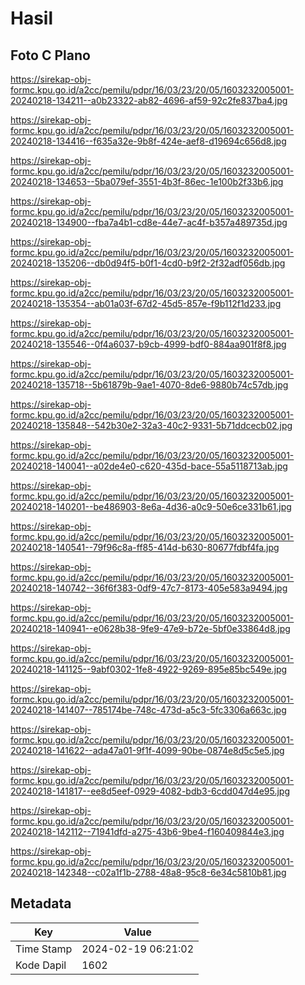 # Hasil

## Foto C Plano

https://sirekap-obj-formc.kpu.go.id/a2cc/pemilu/pdpr/16/03/23/20/05/1603232005001-20240218-134211--a0b23322-ab82-4696-af59-92c2fe837ba4.jpg

https://sirekap-obj-formc.kpu.go.id/a2cc/pemilu/pdpr/16/03/23/20/05/1603232005001-20240218-134416--f635a32e-9b8f-424e-aef8-d19694c656d8.jpg

https://sirekap-obj-formc.kpu.go.id/a2cc/pemilu/pdpr/16/03/23/20/05/1603232005001-20240218-134653--5ba079ef-3551-4b3f-86ec-1e100b2f33b6.jpg

https://sirekap-obj-formc.kpu.go.id/a2cc/pemilu/pdpr/16/03/23/20/05/1603232005001-20240218-134900--fba7a4b1-cd8e-44e7-ac4f-b357a489735d.jpg

https://sirekap-obj-formc.kpu.go.id/a2cc/pemilu/pdpr/16/03/23/20/05/1603232005001-20240218-135206--db0d94f5-b0f1-4cd0-b9f2-2f32adf056db.jpg

https://sirekap-obj-formc.kpu.go.id/a2cc/pemilu/pdpr/16/03/23/20/05/1603232005001-20240218-135354--ab01a03f-67d2-45d5-857e-f9b112f1d233.jpg

https://sirekap-obj-formc.kpu.go.id/a2cc/pemilu/pdpr/16/03/23/20/05/1603232005001-20240218-135546--0f4a6037-b9cb-4999-bdf0-884aa901f8f8.jpg

https://sirekap-obj-formc.kpu.go.id/a2cc/pemilu/pdpr/16/03/23/20/05/1603232005001-20240218-135718--5b61879b-9ae1-4070-8de6-9880b74c57db.jpg

https://sirekap-obj-formc.kpu.go.id/a2cc/pemilu/pdpr/16/03/23/20/05/1603232005001-20240218-135848--542b30e2-32a3-40c2-9331-5b71ddcecb02.jpg

https://sirekap-obj-formc.kpu.go.id/a2cc/pemilu/pdpr/16/03/23/20/05/1603232005001-20240218-140041--a02de4e0-c620-435d-bace-55a5118713ab.jpg

https://sirekap-obj-formc.kpu.go.id/a2cc/pemilu/pdpr/16/03/23/20/05/1603232005001-20240218-140201--be486903-8e6a-4d36-a0c9-50e6ce331b61.jpg

https://sirekap-obj-formc.kpu.go.id/a2cc/pemilu/pdpr/16/03/23/20/05/1603232005001-20240218-140541--79f96c8a-ff85-414d-b630-80677fdbf4fa.jpg

https://sirekap-obj-formc.kpu.go.id/a2cc/pemilu/pdpr/16/03/23/20/05/1603232005001-20240218-140742--36f6f383-0df9-47c7-8173-405e583a9494.jpg

https://sirekap-obj-formc.kpu.go.id/a2cc/pemilu/pdpr/16/03/23/20/05/1603232005001-20240218-140941--e0628b38-9fe9-47e9-b72e-5bf0e33864d8.jpg

https://sirekap-obj-formc.kpu.go.id/a2cc/pemilu/pdpr/16/03/23/20/05/1603232005001-20240218-141125--9abf0302-1fe8-4922-9269-895e85bc549e.jpg

https://sirekap-obj-formc.kpu.go.id/a2cc/pemilu/pdpr/16/03/23/20/05/1603232005001-20240218-141407--785174be-748c-473d-a5c3-5fc3306a663c.jpg

https://sirekap-obj-formc.kpu.go.id/a2cc/pemilu/pdpr/16/03/23/20/05/1603232005001-20240218-141622--ada47a01-9f1f-4099-90be-0874e8d5c5e5.jpg

https://sirekap-obj-formc.kpu.go.id/a2cc/pemilu/pdpr/16/03/23/20/05/1603232005001-20240218-141817--ee8d5eef-0929-4082-bdb3-6cdd047d4e95.jpg

https://sirekap-obj-formc.kpu.go.id/a2cc/pemilu/pdpr/16/03/23/20/05/1603232005001-20240218-142112--71941dfd-a275-43b6-9be4-f160409844e3.jpg

https://sirekap-obj-formc.kpu.go.id/a2cc/pemilu/pdpr/16/03/23/20/05/1603232005001-20240218-142348--c02a1f1b-2788-48a8-95c8-6e34c5810b81.jpg


## Metadata

| Key        | Value               |
| ---------- | ------------------- |
| Time Stamp | 2024-02-19 06:21:02 |
| Kode Dapil | 1602                |



